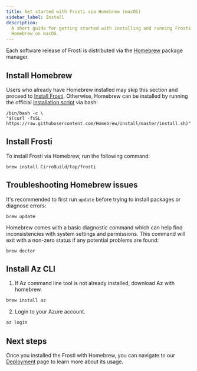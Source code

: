```yaml
---
title: Get started with Frosti via Homebrew (macOS)
sidebar_label: Install
description:
  A short guide for getting started with installing and running Frosti via
  Homebrew on macOS.
---
```


Each software release of Frosti is distributed via the
[Homebrew](https://brew.sh/) package manager.

## Install Homebrew

Users who already have Homebrew installed may skip this section and proceed to
[Install Frosti](#install-Frosti). Otherwise, Homebrew can be installed by
running the official
[installation script](https://github.com/Homebrew/install/blob/master/install.sh)
via bash:

```shell
/bin/bash -c \
"$(curl -fsSL https://raw.githubusercontent.com/Homebrew/install/master/install.sh)"
```

## Install Frosti

To install Frosti via Homebrew, run the following command:

```shell
brew install CirroBuild/tap/frosti
```

## Troubleshooting Homebrew issues

It's recommended to first run `update` before trying to install packages or
diagnose errors:

```shell
brew update
```

Homebrew comes with a basic diagnostic command which can help find
inconsistencies with system settings and permissions. This command will exit
with a non-zero status if any potential problems are found:

```shell
brew doctor
```

## Install Az CLI

1. If Az command line tool is not already installed, download Az with homebrew.

```bash
brew install az
```

2. Login to your Azure account.

```bash
az login
```


## Next steps

Once you installed the Frosti with Homebrew, you can navigate to our
[Deployment](/docs/deployment/azure) page to learn more
about its usage.
